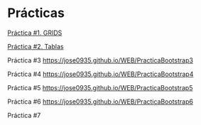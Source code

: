 <h1>Prácticas</h1>
<p><a href="https://jose0935.github.io/WEB/Practica%20Bootstrap.html">Práctica #1. GRIDS</a>

<p><a href="https://jose0935.github.io/WEB/PracticaBootstrap2">Práctica #2. Tablas</a>

Práctica #3 https://jose0935.github.io/WEB/PracticaBootstrap3

Práctica #4 https://jose0935.github.io/WEB/PracticaBootstrap4

Práctica #5 https://jose0935.github.io/WEB/PracticaBootstrap5

Práctica #6 https://jose0935.github.io/WEB/PracticaBootstrap6

Práctica #7 
